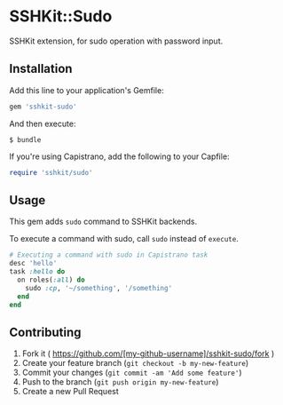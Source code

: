 # SSHKit::Sudo

SSHKit extension, for sudo operation with password input.

## Installation

Add this line to your application's Gemfile:

```ruby
gem 'sshkit-sudo'
```

And then execute:

    $ bundle

If you're using Capistrano, add the following to your Capfile:

```ruby
require 'sshkit/sudo'
```

## Usage

This gem adds `sudo` command to SSHKit backends.

To execute a command with sudo, call `sudo` instead of `execute`.

```ruby
# Executing a command with sudo in Capistrano task
desc 'hello'
task :hello do
  on roles(:all) do
    sudo :cp, '~/something', '/something'
  end
end
```

## Contributing

1. Fork it ( https://github.com/[my-github-username]/sshkit-sudo/fork )
2. Create your feature branch (`git checkout -b my-new-feature`)
3. Commit your changes (`git commit -am 'Add some feature'`)
4. Push to the branch (`git push origin my-new-feature`)
5. Create a new Pull Request
